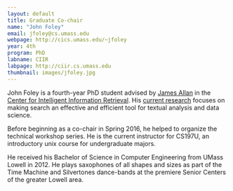 ```yaml
---
layout: default
title: Graduate Co-chair
name: "John Foley"
email: jfoley@cs.umass.edu
webpage: http://cics.umass.edu/~jfoley
year: 4th
program: PhD
labname: CIIR
labpage: http://ciir.cs.umass.edu
thumbnail: images/jfoley.jpg
---
```


John Foley is a fourth-year PhD student advised by [James Allan](http://cics.umass.edu/~allan) in the [Center for Intelligent Information Retrieval](http://ciir.cs.umass.edu). His [current research](http://cs.umass.edu/~jfoley) focuses on making search an effective and efficient tool for textual analysis and data science.

Before beginning as a co-chair in Spring 2016, he helped to organize the technical workshop series. He is the current instructor for CS197U, an introductory unix course for undergraduate majors.

He received his Bachelor of Science in Computer Engineering from UMass Lowell in 2012. He plays saxophones of all shapes and sizes as part of the Time Machine and Silvertones dance-bands at the premiere Senior Centers of the greater Lowell area.
